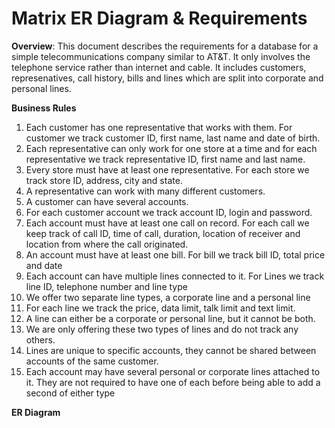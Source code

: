 Matrix ER Diagram & Requirements
=================================
**Overview**: This document describes the requirements for a database for a simple telecommunications company similar to AT&T. It only involves the telephone service rather than internet and cable. It includes customers, represenatives, call history, bills and lines which are split into corporate and personal lines.

**Business Rules**
1. Each customer has one representative that works with them. For customer we track customer ID, first name, last name and date of birth.
2. Each representative can only work for one store at a time and for each representative we track representative ID, first name and last name.
3. Every store must have at least one representative. For each store we track store ID, address, city and state.
4. A representative can work with many different customers.
5. A customer can have several accounts.
6. For each customer account we track account ID, login and password.
7. Each account must have at least one call on record. For each call we keep track of call ID, time of call, duration, location of receiver and location from where the call originated.
8. An account must have at least one bill. For bill we track bill ID, total price and date
9. Each account can have multiple lines connected to it. For Lines we track line ID, telephone number and line type
10. We offer two separate line types, a corporate line and a personal line
11. For each line we track the price, data limit, talk limit and text limit.
12. A line can either be a corporate or personal line, but it cannot be both.
13. We are only offering these two types of lines and do not track any others.
14. Lines are unique to specific accounts, they cannot be shared between accounts of the same customer.
15. Each account may have several personal or corporate lines attached to it. They are not required to have one of each before being able to add a second of either type

**ER Diagram**